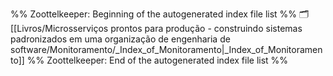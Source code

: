 %% Zoottelkeeper: Beginning of the autogenerated index file list  %%
🗂️ [[Livros/Microsserviços prontos para produção - construindo sistemas padronizados em uma organização de engenharia de software/Monitoramento/_Index_of_Monitoramento|_Index_of_Monitoramento]]
%% Zoottelkeeper: End of the autogenerated index file list  %%

